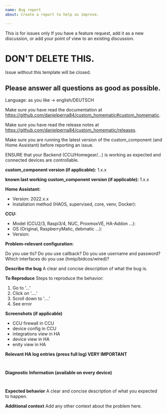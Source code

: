```yaml
---
name: Bug report
about: Create a report to help us improve.

---
```


This is for issues only
If you have a feature request, add it as a new discussion, or add your point of view to an existing discussion.


# DON'T DELETE THIS.
Issue without this template will be closed.

## Please answer all questions as good as possible.

Language: as you like -> english/DEUTSCH 

Make sure you have read the documentation at https://github.com/danielperna84/custom_homematic#custom_homematic.

Make sure you have read the release notes at https://github.com/danielperna84/custom_homematic/releases. 

Make sure you are running the latest version of the custom_component (and Home Assistant) before reporting an issue.

ENSURE that your Backend (CCU/Homegear/...) is working as expected and connected devices are controllable.


**custom_component version (if applicable):**
1.x.x

**known last working custom_component version (if applicable):**
1.x.x

**Home Assistant:**
- Version: 2022.x.x
- Installation method (HAOS, supervised, core, venv, Docker): 

**CCU:**
- Model (CCU2/3, Raspi3/4, NUC, ProxmoxVE, HA-Addon ...):
- OS (Original, RaspberryMatic, debmatic ...):
- Version: 

**Problem-relevant configuration:**

Do you use tls?
Do you use callback?
Do you use username and password?
Which interfaces do you use (hmip/bidcos/wired)?

**Describe the bug**
A clear and concise description of what the bug is.

**To Reproduce**
Steps to reproduce the behavior:
1. Go to '...'
2. Click on '....'
3. Scroll down to '....'
4. See error

**Screenshots (if applicable)**
- CCU firewall in CCU
- device config in CCU
- integrations view in HA
- device view in HA
- enity view in HA

**Relevant HA log entries (press full log) VERY IMPORTANT**
```


```

**Diagnostic Information (available on every device)**
```


```

**Expected behavior**
A clear and concise description of what you expected to happen.

**Additional context**
Add any other context about the problem here.
